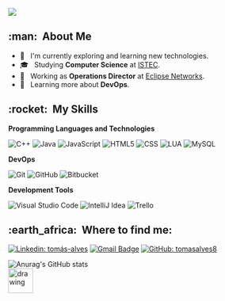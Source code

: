 
![](https://komarev.com/ghpvc/?username=tomasalves8&color=006bed)

<h2> :man: &nbsp;About Me</h3>

- 🤔 &nbsp; I'm currently exploring and learning new technologies.
- 🎓 &nbsp; Studying **Computer Science** at <a href="https://www.istec.pt/">ISTEC</a>.
- 💼 &nbsp; Working as **Operations Director** at <a href="https://eclipsenetworks.ltd.uk">Eclipse Networks</a>.
- 🌱 &nbsp; Learning more about **DevOps**.

<h2> :rocket: &nbsp;My Skills </h3>

**Programming Languages and Technologies**

  ![C++](https://img.shields.io/badge/-C++-333333?style=flat&logo=C%2B%2B&logoColor=00599C)
  ![Java](https://img.shields.io/badge/-Java-333333?style=flat&logo=Java&logoColor=007396)
  ![JavaScript](https://img.shields.io/badge/-JavaScript-333333?style=flat&logo=javascript)
  ![HTML5](https://img.shields.io/badge/-HTML5-333333?style=flat&logo=HTML5)
  ![CSS](https://img.shields.io/badge/-CSS-333333?style=flat&logo=CSS3&logoColor=1572B6)
  ![LUA](https://img.shields.io/badge/-LUA-333333?style=flat&logo=LUA&logoColor=1572B6)
  ![MySQL](https://img.shields.io/badge/-MySQL-333333?style=flat&logo=mysql)

**DevOps**

  ![Git](https://img.shields.io/badge/-Git-333333?style=flat&logo=git)
  ![GitHub](https://img.shields.io/badge/-GitHub-333333?style=flat&logo=github)
  ![Bitbucket](https://img.shields.io/badge/-Bitbucket-333333?style=flat&logo=bitbucket)

**Development Tools**

  ![Visual Studio Code](https://img.shields.io/badge/-Visual%20Studio%20Code-333333?style=flat&logo=visual-studio-code&logoColor=007ACC)
  ![IntelliJ Idea](https://img.shields.io/badge/-IntelliJ%20Idea-333333?style=flat&logo=intellijidea)
  ![Trello](https://img.shields.io/badge/-Trello-333333?style=flat&logo=trello&logoColor=007ACC)

<h2> :earth_africa: &nbsp;Where to find me: </h3> 

[![Linkedin: tomás-alves](https://img.shields.io/badge/-tomásalves-blue?style=flat-square&logo=Linkedin&logoColor=white&link=https://www.linkedin.com/in/tom%C3%A1s-alves/)](https://www.linkedin.com/in/tomás-alves/)
[![Gmail Badge](https://img.shields.io/badge/-tomasalves35@gmail.com-006bed?style=flat-square&logo=Gmail&logoColor=white&link=mailto:tomasalves35@gmail.com)](mailto:tomasalves35@gmail.com)
[![GitHub: tomasalves8]( https://img.shields.io/github/followers/tomasalves8?label=follow&style=social)](https://github.com/tomasalves8)

![Anurag's GitHub stats](https://github-readme-stats.vercel.app/api?username=tomasalves8&theme=dracula&show_icons=true)
<br>
<a href="https://copilot.github.com/"><img src="https://github.githubassets.com/images/icons/copilot/cp-head-square.png" alt="drawing" width="50"/></a>
